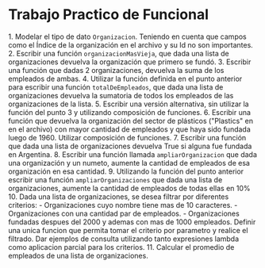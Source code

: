# Trabajo Practico de Funcional

1.⁠ ⁠Modelar el tipo de dato `Organizacion`. Teniendo en cuenta que campos como el Índice de la organización en el archivo y su Id no son importantes. 
2.⁠ ⁠Escribir una función `organizacionMasVieja`, que dada una lista de organizaciones devuelva la organización que primero se fundó.
3.⁠ ⁠⁠Escribir una función que dadas 2 organizaciones, devuelva la suma de los empleados de ambas.
4.⁠ ⁠⁠Utilizar la función definida en el punto anterior para escribir una función `totalDeEmpleados`, que dada una lista de organizaciones devuelva la sumatoria de todos los empleados de las organizaciones de la lista. 
5.⁠ ⁠⁠Escribir una versión alternativa, sin utilizar la función del punto 3 y utilizando composición de funciones.
6.⁠ ⁠Escribir una función que devuelva la organización del sector de plásticos ("Plastics" en en el archivo) con mayor cantidad de empleados y que haya sido fundada luego de 1960. Utilizar composición de funciones.
7.⁠ ⁠⁠Escribir una función que dada una lista de organizaciones devuelva True si alguna fue fundada en Argentina.
8.⁠ ⁠⁠Escribir una función llamada `ampliarOrganizacion` que dada una organización y un numeto, aumente la cantidad de empleados de esa organización en esa cantidad.
9.⁠ ⁠⁠Utilizando la función del punto anterior escribir una función `ampliarOrganizaciones` que dada una lista de organizaciones, aumente la cantidad de empleados de todas ellas en 10%
10. Dada una lista de organizaciones, se desea filtrar por diferentes criterios:
    - Organizaciones cuyo nombre tiene mas de 10 caracteres.
    - Organizaciones con una cantidad par de empleados.
    - Organizaciones fundadas despues del 2000 y ademas con mas de 1000 empleados.
Definir una unica funcion que permita tomar el criterio por parametro y realice el filtrado.
Dar ejemplos de consulta utilizando tanto expresiones lambda como aplicacion parcial para los criterios.
11. Calcular el promedio de empleados de una lista de organizaciones.